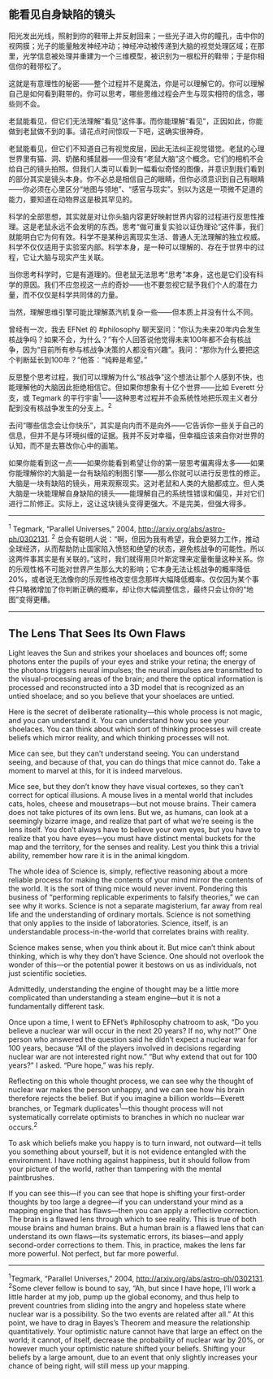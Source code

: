 ## 能看见自身缺陷的镜头

阳光发出光线，照射到你的鞋带上并反射回来；一些光子进入你的瞳孔，击中你的视网膜；光子的能量触发神经冲动；神经冲动被传递到大脑的视觉处理区域；在那里，光学信息被处理并重建为一个三维模型，被识别为一根松开的鞋带；于是你相信你的鞋带松了。

这就是有意理性的秘密——整个过程并不是魔法，你是可以理解它的。你可以理解自己是如何看到鞋带的。你可以思考，哪些思维过程会产生与现实相符的信念，哪些则不会。

老鼠能看见，但它们无法理解“看见”这件事。而你能理解“看见”，正因如此，你能做到老鼠做不到的事。请花点时间惊叹一下吧，这确实很神奇。

老鼠能看见，但它们不知道自己有视觉皮层，因此无法纠正视觉错觉。老鼠的心理世界里有猫、洞、奶酪和捕鼠器——但没有“老鼠大脑”这个概念。它们的相机不会给自己的镜头拍照。但我们人类可以看到一幅看似奇怪的图像，并意识到我们看到的部分其实是镜头本身。你不必总是相信自己的眼睛，但你必须意识到自己有眼睛——你必须在心里区分“地图与领地”、“感官与现实”。别以为这是一项微不足道的能力，要知道在动物界这是极其罕见的。

科学的全部思想，其实就是对让你头脑内容更好映射世界内容的过程进行反思性推理。这是老鼠永远不会发明的东西。思考“做可重复实验以证伪理论”这件事，我们就能明白它为何有效。科学不是某种远离现实生活、普通人无法理解的独立权威。科学不仅仅适用于实验室内部。科学本身，是一种可以理解的、存在于世界中的过程，它让大脑与现实产生关联。

当你思考科学时，它是有道理的。但老鼠无法思考“思考”本身，这也是它们没有科学的原因。我们不应忽视这一点的奇妙——也不要忽视它赋予我们个人的潜在力量，而不仅仅是科学共同体的力量。

当然，理解思维引擎可能比理解蒸汽机复杂一些——但本质上并没有什么不同。

曾经有一次，我去 EFNet 的 #philosophy 聊天室问：“你认为未来20年内会发生核战争吗？如果不会，为什么？”有个人回答说他觉得未来100年都不会有核战争，因为“目前所有参与核战争决策的人都没有兴趣”。我问：“那你为什么要把这个判断延长到100年？”他答：“纯粹是希望。”

反思整个思考过程，我们可以理解为什么“核战争”这个想法让那个人感到不快，也能理解他的大脑因此拒绝相信它。但如果你想象有十亿个世界——比如 Everett 分支，或 Tegmark 的平行宇宙<sup>1</sup>——这种思考过程并不会系统性地把乐观主义者分配到没有核战争发生的分支上。<sup>2</sup>

去问“哪些信念会让你快乐”，其实是向内而不是向外——它告诉你一些关于自己的信息，但并不是与环境纠缠的证据。我并不反对幸福，但幸福应该来自你对世界的认知，而不是去篡改你心中的画笔。

如果你能看到这一点——如果你能看到希望让你的第一层思考偏离得太多——如果你能理解你的大脑是一台有缺陷的制图引擎——那么你就可以进行反思性的修正。大脑是一块有缺陷的镜头，用来观察现实。这对老鼠和人类的大脑都成立。但人类大脑是一块能理解自身缺陷的镜头——能理解自己的系统性错误和偏见，并对它们进行二阶修正。实际上，这让这块镜头变得更强大。不是完美，但强大得多。

---

<sup>1</sup> Tegmark, “Parallel Universes,” 2004, http://arxiv.org/abs/astro-ph/0302131.
<sup>2</sup> 总会有聪明人说：“啊，但因为我有希望，我会更努力工作，推动全球经济，从而帮助防止国家陷入愤怒和绝望的状态，避免核战争的可能性。所以这两件事其实是有关联的。”这时，我们就得用贝叶斯定理来定量衡量这种关系。你的乐观性格不可能对世界产生那么大的影响；它本身无法让核战争的概率降低20%，或者说无法像你的乐观性格改变信念那样大幅降低概率。仅仅因为某个事件只略微增加了你判断正确的概率，却让你大幅调整信念，最终只会让你的“地图”变得更糟。

---

## The Lens That Sees Its Own Flaws

Light leaves the Sun and strikes your shoelaces and bounces off; some photons enter the pupils of your eyes and strike your retina; the energy of the photons triggers neural impulses; the neural impulses are transmitted to the visual-processing areas of the brain; and there the optical information is processed and reconstructed into a 3D model that is recognized as an untied shoelace; and so you believe that your shoelaces are untied.

Here is the secret of deliberate rationality—this whole process is not magic, and you can understand it. You can understand how you see your shoelaces. You can think about which sort of thinking processes will create beliefs which mirror reality, and which thinking processes will not. 

Mice can see, but they can’t understand seeing. You can understand seeing, and because of that, you can do things that mice cannot do. Take a moment to marvel at this, for it is indeed marvelous.

Mice see, but they don’t know they have visual cortexes, so they can’t correct for optical illusions. A mouse lives in a mental world that includes cats, holes, cheese and mousetraps—but not mouse brains. Their camera does not take pictures of its own lens. But we, as humans, can look at a seemingly bizarre image, and realize that part of what we’re seeing is the lens itself. You don’t always have to believe your own eyes, but you have to realize that you have eyes—you must have distinct mental buckets for the map and the territory, for the senses and reality. Lest you think this a trivial ability, remember how rare it is in the animal kingdom.

The whole idea of Science is, simply, reflective reasoning about a more reliable process for making the contents of your mind mirror the contents of the world. It is the sort of thing mice would never invent. Pondering this business of “performing replicable experiments to falsify theories,” we can see why it works. Science is not a separate magisterium, far away from real life and the understanding of ordinary mortals. Science is not something that only applies to the inside of laboratories. Science, itself, is an understandable process-in-the-world that correlates brains with reality.

Science makes sense, when you think about it. But mice can’t think about thinking, which is why they don’t have Science. One should not overlook the wonder of this—or the potential power it bestows on us as individuals, not just scientific societies.

Admittedly, understanding the engine of thought may be a little more complicated than understanding a steam engine—but it is not a fundamentally different task.

Once upon a time, I went to EFNet’s #philosophy chatroom to ask, “Do you believe a nuclear war will occur in the next 20 years? If no, why not?” One person who answered the question said he didn’t expect a nuclear war for 100 years, because “All of the players involved in decisions regarding nuclear war are not interested right now.” “But why extend that out for 100 years?” I asked. “Pure hope,” was his reply.

Reflecting on this whole thought process, we can see why the thought of nuclear war makes the person unhappy, and we can see how his brain therefore rejects the belief. But if you imagine a billion worlds—Everett branches, or Tegmark duplicates<sup>1</sup>—this thought process will not systematically correlate optimists to branches in which no nuclear war occurs.<sup>2</sup>

To ask which beliefs make you happy is to turn inward, not outward—it tells you something about yourself, but it is not evidence entangled with the environment. I have nothing against happiness, but it should follow from your picture of the world, rather than tampering with the mental paintbrushes.

If you can see this—if you can see that hope is shifting your first-order thoughts by too large a degree—if you can understand your mind as a mapping engine that has flaws—then you can apply a reflective correction. The brain is a flawed lens through which to see reality. This is true of both mouse brains and human brains. But a human brain is a flawed lens that can understand its own flaws—its systematic errors, its biases—and apply second-order corrections to them. This, in practice, makes the lens far more powerful. Not perfect, but far more powerful.

---

<sup>1</sup>Tegmark, “Parallel Universes,” 2004, http://arxiv.org/abs/astro-ph/0302131.
<sup>2</sup>Some clever fellow is bound to say, “Ah, but since I have hope, I’ll work a little harder at my job, pump up the global economy, and thus help to prevent countries from sliding into the angry and hopeless state where nuclear war is a possibility. So the two events are related after all.” At this point, we have to drag in Bayes’s Theorem and measure the relationship quantitatively. Your optimistic nature cannot have that large an effect on the world; it cannot, of itself, decrease the probability of nuclear war by 20%, or however much your optimistic nature shifted your beliefs. Shifting your beliefs by a large amount, due to an event that only slightly increases your chance of being right, will still mess up your mapping.
